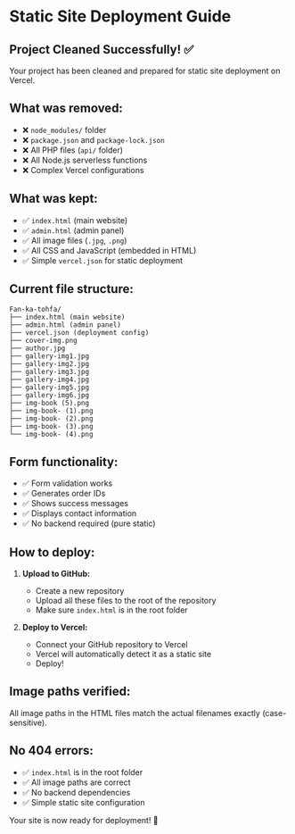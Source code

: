 # Static Site Deployment Guide

## Project Cleaned Successfully! ✅

Your project has been cleaned and prepared for static site deployment on Vercel.

## What was removed:
- ❌ `node_modules/` folder
- ❌ `package.json` and `package-lock.json`
- ❌ All PHP files (`api/` folder)
- ❌ All Node.js serverless functions
- ❌ Complex Vercel configurations

## What was kept:
- ✅ `index.html` (main website)
- ✅ `admin.html` (admin panel)
- ✅ All image files (`.jpg`, `.png`)
- ✅ All CSS and JavaScript (embedded in HTML)
- ✅ Simple `vercel.json` for static deployment

## Current file structure:
```
Fan-ka-tohfa/
├── index.html (main website)
├── admin.html (admin panel)
├── vercel.json (deployment config)
├── cover-img.png
├── author.jpg
├── gallery-img1.jpg
├── gallery-img2.jpg
├── gallery-img3.jpg
├── gallery-img4.jpg
├── gallery-img5.jpg
├── gallery-img6.jpg
├── img-book (5).png
├── img-book- (1).png
├── img-book- (2).png
├── img-book- (3).png
└── img-book- (4).png
```

## Form functionality:
- ✅ Form validation works
- ✅ Generates order IDs
- ✅ Shows success messages
- ✅ Displays contact information
- ✅ No backend required (pure static)

## How to deploy:

1. **Upload to GitHub:**
   - Create a new repository
   - Upload all these files to the root of the repository
   - Make sure `index.html` is in the root folder

2. **Deploy to Vercel:**
   - Connect your GitHub repository to Vercel
   - Vercel will automatically detect it as a static site
   - Deploy!

## Image paths verified:
All image paths in the HTML files match the actual filenames exactly (case-sensitive).

## No 404 errors:
- ✅ `index.html` is in the root folder
- ✅ All image paths are correct
- ✅ No backend dependencies
- ✅ Simple static site configuration

Your site is now ready for deployment! 🚀
